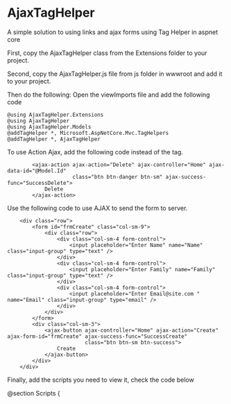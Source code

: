 # AjaxTagHelper
A simple solution to using links and ajax forms using Tag Helper in aspnet core


First, copy the AjaxTagHelper class from the Extensions folder to your project.


Second, copy the AjaxTagHelper.js file from js folder in wwwroot and add it to your project.


Then do the following:
Open the viewImports file and add the following code

    @using AjaxTagHelper.Extensions
    @using AjaxTagHelper
    @using AjaxTagHelper.Models
    @addTagHelper *, Microsoft.AspNetCore.Mvc.TagHelpers
    @addTagHelper *, AjaxTagHelper
 
 To use Action Ajax, add the following code instead of the <a> tag.
 
            <ajax-action ajax-action="Delete" ajax-controller="Home" ajax-data-id="@Model.Id"
                         class="btn btn-danger btn-sm" ajax-success-func="SuccessDelete">
                Delete
            </ajax-action>

Use the following code to use AJAX to send the form to server.

        <div class="row">
            <form id="frmCreate" class="col-sm-9">
                <div class="row">
                    <div class="col-sm-4 form-control">
                        <input placeholder="Enter Name" name="Name" class="input-group" type="text" />
                    </div>
                    <div class="col-sm-4 form-control">
                        <input placeholder="Enter Family" name="Family" class="input-group" type="text" />
                    </div>
                    <div class="col-sm-4 form-control">
                        <input placeholder="Enter Email@site.com " name="Email" class="input-group" type="email" />
                    </div>
                </div>
            </form>
            <div class="col-sm-3">
                <ajax-button ajax-controller="Home" ajax-action="Create" ajax-form-id="frmCreate" ajax-success-func="SuccessCreate"
                             class="btn btn-sm btn-success">
                    Create
                </ajax-button>
            </div>
        </div>
        
Finally, add the scripts you need to view it, check the code below


@section Scripts
    {
    <script>
        function SuccessCreate(data) {
            console.log(data);
            $("#tbodyPerson").append(data);
            $(data).fadeIn();

        }
        function SuccessDelete(data) {
            $("#tr" + data.id).fadeOut();
        }
    </script>
    <script src="~/js/AjaxHelper.js"></script>

}
